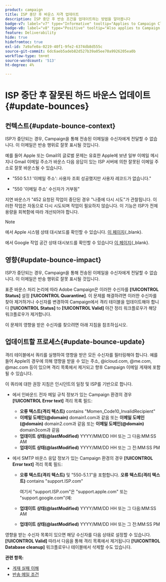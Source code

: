 ```yaml
---
product: campaign
title: ISP 중단 후 바운스 자격 업데이트
description: ISP 중단 후 반송 조건을 업데이트하는 방법을 알아봅니다
badge-v7: label="v7" type="Informative" tooltip="Applies to Campaign Classic v7"
badge-v8: label="v8" type="Positive" tooltip="Also applies to Campaign v8"
feature: Deliverability
hide: true
hidefromtoc: true
exl-id: 7a9afe0a-0219-40f1-9fe2-6374db8d555c
source-git-commit: 6dc6aeb5adeb82d527b39a05ee70a9926205ea0b
workflow-type: tm+mt
source-wordcount: '513'
ht-degree: 4%

---
```


# ISP 중단 후 잘못된 하드 바운스 업데이트 {#update-bounces}



## 컨텍스트{#update-bounce-context}

ISP가 중단되는 경우, Campaign을 통해 전송된 이메일을 수신자에게 전달할 수 없습니다. 이 이메일은 반송 행위로 잘못 표시될 것입니다.

예를 들어 Apple 또는 Gmail의 글로벌 문제는 유효한 Apple에 보낸 일부 이메일 메시지나 Gmail 이메일 주소가 바운스 다음 응답이 있는 ISP 서버에 의한 잘못된 이메일 주소로 잘못 바운스될 수 있습니다.

* &quot;550 5.1.1 &#39;이메일 주소&#39;: 사용자 조회 성공했지만 사용자 레코드가 없습니다.&quot;

* &quot;550 &#39;이메일 주소&#39; 수신자가 거부됨&quot;

지연 바운스가 &quot;452 요청된 작업이 중단된 경우 &quot;나중에 다시 시도&quot;가 관찰됩니다. 이러한 작업은 자동으로 다시 시도되며 작업이 필요하지 않습니다. 이 기능은 ISP가 전체 용량을 회복함에 따라 개선되어야 합니다.

>[!NOTE]
>
>에서 Apple 시스템 상태 대시보드를 확인할 수 있습니다. [이 페이지](https://www.apple.com/support/systemstatus/){_blank}.
>
>에서 Google 작업 공간 상태 대시보드를 확인할 수 있습니다 [이 페이지](https://www.google.com/appsstatus#hl=en&amp;v=status){_blank}.

## 영향{#update-bounce-impact}

ISP가 중단되는 경우, Campaign을 통해 전송된 이메일을 수신자에게 전달할 수 없습니다. 이 이메일은 반송 행위로 잘못 표시될 것입니다.

표준 바운스 처리 논리에 따라 Adobe Campaign은 이러한 수신자를 **[!UICONTROL Status]** 설정 **[!UICONTROL Quarantine]**. 이 문제를 해결하려면 이러한 수신자를 찾아 제거하거나 수신자를 변경하여 Campaign에서 격리 테이블을 업데이트해야 합니다 **[!UICONTROL Status]** to **[!UICONTROL Valid]** 야간 정리 워크플로우가 해당 워크플로우가 제거합니다.

이 문제의 영향을 받은 수신자를 찾으려면 아래 지침을 참조하십시오.

## 업데이트할 프로세스{#update-bounce-update}

격리 테이블에서 쿼리를 실행하여 영향을 받은 모든 수신자를 필터링해야 합니다. 예를 들어 Apple의 경우에 의해 영향을 받을 수 있는 주소, @icloud.com, @me.com, @mac.com 등이 있으며 격리 목록에서 제거되고 향후 Campaign 이메일 게재에 포함될 수 있습니다.

이 쿼리에 대한 권장 지침은 인시던트의 일정 및 ISP를 기반으로 합니다.

* 에서 인바운드 전자 메일 규칙 정보가 있는 Campaign 환경의 경우 **[!UICONTROL Error text]** 격리 목록 필드:

   * **오류 텍스트(격리 텍스트)** contains &quot;Momen_Code10_InvalidRecipient&quot;
   * **이메일 도메인(@domain)** domain1.com과 같음 또는 **이메일 도메인(@domain)** domain2.com과 같음 또는 **이메일 도메인(@domain)** domain3com과 같음
   * **업데이트 상태(@lastModified)** YYYY/MM/DD HH 또는 그 다음:MM:SS AM
   * **업데이트 상태(@lastModified)** YYYY/MM/DD HH 또는 그 전:MM:SS PM

* 에서 SMTP 바운스 응답 정보가 있는 Campaign 환경의 경우 **[!UICONTROL Error text]** 격리 목록 필드:

   * **오류 텍스트(격리 텍스트)** 및 &quot;550-5.1.1&quot;을 포함합니다. **오류 텍스트(격리 텍스트)** contains &quot;support.ISP.com&quot;

      여기서 &quot;support.ISP.com&quot;은 &quot;support.apple.com&quot; 또는 &quot;support.google.com&quot;(예:

   * **업데이트 상태(@lastModified)** YYYY/MM/DD HH 또는 그 다음:MM:SS AM
   * **업데이트 상태(@lastModified)** YYYY/MM/DD HH 또는 그 전:MM:SS PM


영향을 받는 수신자 목록이 있으면 해당 수신자를 다음 상태로 설정할 수 있습니다. **[!UICONTROL Valid]** 따라서 다음을 통해 격리 목록에서 제거됩니다 **[!UICONTROL Database cleanup]** 워크플로우나 테이블에서 삭제할 수도 있습니다.

**관련 항목:**
* [게재 실패 이해](understanding-delivery-failures.md)
* [반송 메일 조건](understanding-delivery-failures.md#bounce-mail-qualification)

